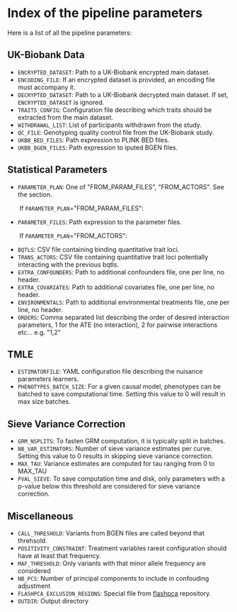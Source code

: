 # Index of the pipeline parameters

Here is a list of all the pipeline parameters:

## UK-Biobank Data

- `ENCRYPTED_DATASET`: Path to a UK-Biobank encrypted main dataset.
- `ENCODING_FILE`: If an encrypted dataset is provided, an encoding file must accompany it.
- `DECRYPTED_DATASET`: Path to a UK-Biobank decrypted main dataset. If set, `ENCRYPTED_DATASET` is ignored.
- `TRAITS_CONFIG`: Configuration file describing which traits should be extracted from the main dataset.
- `WITHDRAWAL_LIST`: List of participants withdrawn from the study.
- `QC_FILE`: Genotyping quality control file from the UK-Biobank study.
- `UKBB_BED_FILES`: Path expression to PLINK BED files.
- `UKBB_BGEN_FILES`: Path expression to iputed BGEN files.

## Statistical Parameters

- `PARAMETER_PLAN`: One of "FROM_PARAM_FILES", "FROM_ACTORS". See the section.

&nbsp;&nbsp;&nbsp;&nbsp;&nbsp;&nbsp; If `PARAMETER_PLAN`="FROM_PARAM_FILES":

- `PARAMETER_FILES`: Path expression to the parameter files.

&nbsp;&nbsp;&nbsp;&nbsp;&nbsp;&nbsp; If `PARAMETER_PLAN`="FROM_ACTORS":

- `BQTLS`: CSV file containing binding quantitative trait loci.
- `TRANS_ACTORS`: CSV file containing quantitative trait loci potentially interacting with the previous bqtls.
- `EXTRA_CONFOUNDERS`: Path to additional confounders file, one per line, no header.
- `EXTRA_COVARIATES`: Path to additional covariates file, one per line, no header.
- `ENVIRONMENTALS`: Path to additional environmental treatments file, one per line, no header.
- `ORDERS`: Comma separated list describing the order of desired interaction parameters, 1 for the ATE (no interaction), 2 for pairwise interactions etc... e.g. "1,2"

## TMLE

- `ESTIMATORFILE`: YAML configuration file describing the nuisance parameters learners.
- `PHENOTYPES_BATCH_SIZE`: For a given causal model, phenotypes can be batched to save computational time. Setting this value to 0 will result in max size batches.

## Sieve Variance Correction

- `GRM_NSPLITS`: To fasten GRM computation, it is typically split in batches.
- `NB_VAR_ESTIMATORS`: Number of sieve variance estimates per curve. Setting this value to 0 results in skipping sieve variance correction.
- `MAX_TAU`: Variance estimates are computed for tau ranging from 0 to MAX_TAU
- `PVAL_SIEVE`: To save computation time and disk, only parameters with a p-value below this threshold are considered for sieve variance correction.

## Miscellaneous

- `CALL_THRESHOLD`: Variants from BGEN files are called beyond that threhsold.
- `POSITIVITY_CONSTRAINT`: Treatment variables rarest configuration should have at least that frequency.
- `MAF_THRESHOLD`: Only variants with that minor allele frequency are considered
- `NB_PCS`: Number of principal components to include in confouding adjustment
- `FLASHPCA_EXCLUSION_REGIONS`: Special file from [flashpca](https://github.com/gabraham/flashpca) repository.
- `OUTDIR`: Output directory
